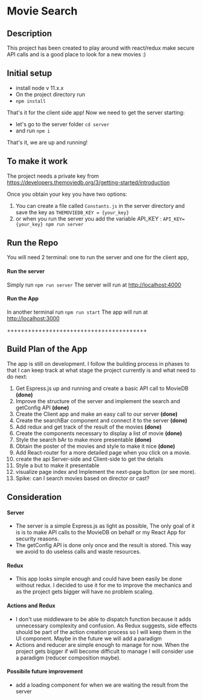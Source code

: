 # Movie Search

## Description
This project has been created to play around with react/redux make secure API calls and is a good place to look for a new movies :)

## Initial setup

- install node v 11.x.x
- On the project directory run 
-  `npm install`

That's it for the client side app! 
Now we need to get the server starting: 
- let's go to the server folder `cd server` 
- and run `npm i`

That's it, we are up and running! 

## To make it work

The project needs a private key from https://developers.themoviedb.org/3/getting-started/introduction

Once you obtain your key you have two options: 
1. You can create a file called `Constants.js` in the server directory and save the key as `THEMOVIEDB_KEY = {your_key}`
2. or when you run the server you add the variable API_KEY : 
  `API_KEY={your_key} npm run server`

## Run the Repo

You will need 2 terminal: one to run the server and one for the client app, 

#### Run the server

Simply run `npm run server`
The server will run at [http://localhost:4000](http://localhost:4000)

#### Run the App

In another terminal run `npm run start`
The app will run at [http://localhost:3000](http://localhost:3000)

++++++++++++++++++++++++++++++++++++++++

## Build Plan of the App

The app is still on development.
I follow the building process in phases to that I can keep track at what stage the project currently is and what need to do next: 

1. Get Espress.js up and running and create a basic API call to MovieDB **(done)**
2. Improve the structure of the server and implement the search and getConfig API **(done)**
3. Create the Client app and make an easy call to our server **(done)**
4. Create the searchBar component and connect it to the server **(done)**
5. Add redux and get track of the result of the movies **(done)**
6. Create the components necessary to display a list of movie **(done)**
7. Style the search bAr to make more presentable **(done)**
8. Obtain the poster of the movies and style to make it nice **(done)**
9. Add React-router for a more detailed page when you click on a movie.
10. create the api Server-side and Client-side to get the details
11. Style a but to make it presentable
10. visualize page index and Implement the next-page button (or see more). 
11. Spike: can I search movies based on director or cast? 


## Consideration
#### Server
- The server is a simple Express.js as light as possible, The only goal of it is is to make API calls to the MovieDB on behalf or my React App for security reasons. 
- The getConfig API is done only once and the result is stored. This way we avoid to do useless calls and waste resources.

#### Redux
- This app looks simple enough and could have been easily be done without redux. I decided to use it for me to improve the mechanics and as the project gets bigger will have no problem scaling.

#### Actions and Redux
- I don't use middleware to be able to dispatch function because it adds unnecessary complexity and confusion. As Redux suggests, side effects should be part of the action creation process so I will keep them in the UI component. Maybe in the future we will add a paradigm
- Actions and reducer are simple enough to manage for now. When the project gets bigger if will become difficult to manage I will consider use a paradigm (reducer composition maybe). 


#### Possibile future improvement

- add a loading component for when we are waiting the result from the server

